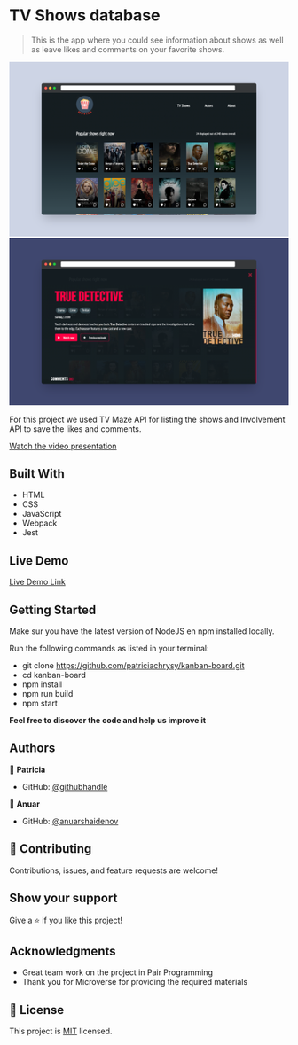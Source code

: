 # TV Shows database

> This is the app where you could see information about shows as well as leave likes and comments on your favorite shows.

![screenshot](./screenshot-1.png)
![screenshot](./screenshot-2.png)

For this project we used TV Maze API for listing the shows and Involvement API to save the likes and comments.

[Watch the video presentation](https://drive.google.com/file/d/1svFQg9_LLJpxsX6ZNLWN3IxjPV9hFE2e/view?usp=sharing)

## Built With

- HTML
- CSS
- JavaScript
- Webpack
- Jest

## Live Demo

[Live Demo Link](https://anuarshaidenov.github.io/tv-shows-database/dist/)


## Getting Started

Make sur you have the latest version of NodeJS en npm installed locally.

Run the following commands as listed in your terminal:
- git clone https://github.com/patriciachrysy/kanban-board.git
- cd kanban-board
- npm install
- npm run build
- npm start


**Feel free to discover the code and help us improve it**


## Authors

👤 **Patricia**

- GitHub: [@githubhandle](https://github.compatriciachrysy)
  
👤 **Anuar**

- GitHub: [@anuarshaidenov](https://github.com/anuarshaidenov)

## 🤝 Contributing

Contributions, issues, and feature requests are welcome!


## Show your support

Give a ⭐️ if you like this project!

## Acknowledgments

- Great team work on the project in Pair Programming
- Thank you for Microverse for providing the required materials

## 📝 License

This project is [MIT](./MIT.md) licensed.
